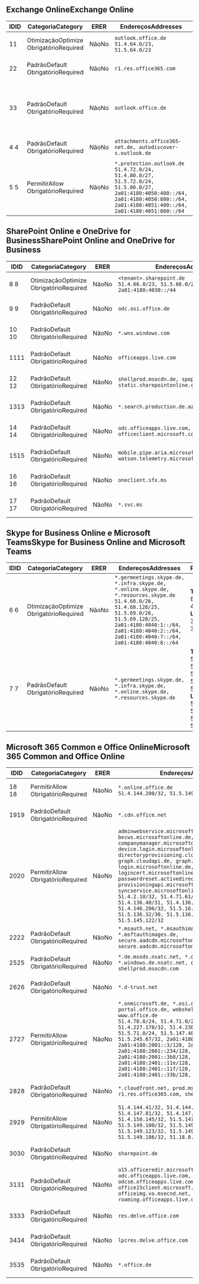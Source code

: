 <!--THIS FILE IS AUTOMATICALLY GENERATED. MANUAL CHANGES WILL BE OVERWRITTEN.-->
<!--Please contact the Office 365 Endpoints team with any questions.-->
<!--Germany endpoints version 2020120100-->
<!--File generated 2021-05-18 11:00:55.7922-->

## <a name="exchange-online"></a><span data-ttu-id="9f2f2-101">Exchange Online</span><span class="sxs-lookup"><span data-stu-id="9f2f2-101">Exchange Online</span></span>

<span data-ttu-id="9f2f2-102">ID</span><span class="sxs-lookup"><span data-stu-id="9f2f2-102">ID</span></span> | <span data-ttu-id="9f2f2-103">Categoria</span><span class="sxs-lookup"><span data-stu-id="9f2f2-103">Category</span></span> | <span data-ttu-id="9f2f2-104">ER</span><span class="sxs-lookup"><span data-stu-id="9f2f2-104">ER</span></span> | <span data-ttu-id="9f2f2-105">Endereços</span><span class="sxs-lookup"><span data-stu-id="9f2f2-105">Addresses</span></span> | <span data-ttu-id="9f2f2-106">Portas</span><span class="sxs-lookup"><span data-stu-id="9f2f2-106">Ports</span></span>
-- | -------------------- | -- | ----------------------------------------------------------------------------------------------------------------------------------------------------------------------------------------- | -------------------------------
<span data-ttu-id="9f2f2-107">1</span><span class="sxs-lookup"><span data-stu-id="9f2f2-107">1</span></span> | <span data-ttu-id="9f2f2-108">Otimização</span><span class="sxs-lookup"><span data-stu-id="9f2f2-108">Optimize</span></span><BR><span data-ttu-id="9f2f2-109">Obrigatório</span><span class="sxs-lookup"><span data-stu-id="9f2f2-109">Required</span></span> | <span data-ttu-id="9f2f2-110">Não</span><span class="sxs-lookup"><span data-stu-id="9f2f2-110">No</span></span> | `outlook.office.de`<BR>`51.4.64.0/23, 51.5.64.0/23` | <span data-ttu-id="9f2f2-111">**TCP:** 443, 80</span><span class="sxs-lookup"><span data-stu-id="9f2f2-111">**TCP:** 443, 80</span></span>
<span data-ttu-id="9f2f2-112">2</span><span class="sxs-lookup"><span data-stu-id="9f2f2-112">2</span></span> | <span data-ttu-id="9f2f2-113">Padrão</span><span class="sxs-lookup"><span data-stu-id="9f2f2-113">Default</span></span><BR><span data-ttu-id="9f2f2-114">Obrigatório</span><span class="sxs-lookup"><span data-stu-id="9f2f2-114">Required</span></span> | <span data-ttu-id="9f2f2-115">Não</span><span class="sxs-lookup"><span data-stu-id="9f2f2-115">No</span></span> | `r1.res.office365.com` | <span data-ttu-id="9f2f2-116">**TCP:** 443, 80</span><span class="sxs-lookup"><span data-stu-id="9f2f2-116">**TCP:** 443, 80</span></span>
<span data-ttu-id="9f2f2-117">3</span><span class="sxs-lookup"><span data-stu-id="9f2f2-117">3</span></span> | <span data-ttu-id="9f2f2-118">Padrão</span><span class="sxs-lookup"><span data-stu-id="9f2f2-118">Default</span></span><BR><span data-ttu-id="9f2f2-119">Obrigatório</span><span class="sxs-lookup"><span data-stu-id="9f2f2-119">Required</span></span> | <span data-ttu-id="9f2f2-120">Não</span><span class="sxs-lookup"><span data-stu-id="9f2f2-120">No</span></span> | `outlook.office.de` | <span data-ttu-id="9f2f2-121">**TCP:** 143, 25, 587, 993, 995</span><span class="sxs-lookup"><span data-stu-id="9f2f2-121">**TCP:** 143, 25, 587, 993, 995</span></span>
<span data-ttu-id="9f2f2-122">4 </span><span class="sxs-lookup"><span data-stu-id="9f2f2-122">4</span></span> | <span data-ttu-id="9f2f2-123">Padrão</span><span class="sxs-lookup"><span data-stu-id="9f2f2-123">Default</span></span><BR><span data-ttu-id="9f2f2-124">Obrigatório</span><span class="sxs-lookup"><span data-stu-id="9f2f2-124">Required</span></span> | <span data-ttu-id="9f2f2-125">Não</span><span class="sxs-lookup"><span data-stu-id="9f2f2-125">No</span></span> | `attachments.office365-net.de, autodiscover-s.outlook.de` | <span data-ttu-id="9f2f2-126">**TCP:** 443, 80</span><span class="sxs-lookup"><span data-stu-id="9f2f2-126">**TCP:** 443, 80</span></span>
<span data-ttu-id="9f2f2-127">5 </span><span class="sxs-lookup"><span data-stu-id="9f2f2-127">5</span></span> | <span data-ttu-id="9f2f2-128">Permitir</span><span class="sxs-lookup"><span data-stu-id="9f2f2-128">Allow</span></span><BR><span data-ttu-id="9f2f2-129">Obrigatório</span><span class="sxs-lookup"><span data-stu-id="9f2f2-129">Required</span></span> | <span data-ttu-id="9f2f2-130">Não</span><span class="sxs-lookup"><span data-stu-id="9f2f2-130">No</span></span> | `*.protection.outlook.de`<BR>`51.4.72.0/24, 51.4.80.0/27, 51.5.72.0/24, 51.5.80.0/27, 2a01:4180:4050:400::/64, 2a01:4180:4050:800::/64, 2a01:4180:4051:400::/64, 2a01:4180:4051:800::/64` | <span data-ttu-id="9f2f2-131">**TCP:** 25, 443</span><span class="sxs-lookup"><span data-stu-id="9f2f2-131">**TCP:** 25, 443</span></span>

## <a name="sharepoint-online-and-onedrive-for-business"></a><span data-ttu-id="9f2f2-132">SharePoint Online e OneDrive for Business</span><span class="sxs-lookup"><span data-stu-id="9f2f2-132">SharePoint Online and OneDrive for Business</span></span>

<span data-ttu-id="9f2f2-133">ID</span><span class="sxs-lookup"><span data-stu-id="9f2f2-133">ID</span></span> | <span data-ttu-id="9f2f2-134">Categoria</span><span class="sxs-lookup"><span data-stu-id="9f2f2-134">Category</span></span> | <span data-ttu-id="9f2f2-135">ER</span><span class="sxs-lookup"><span data-stu-id="9f2f2-135">ER</span></span> | <span data-ttu-id="9f2f2-136">Endereços</span><span class="sxs-lookup"><span data-stu-id="9f2f2-136">Addresses</span></span> | <span data-ttu-id="9f2f2-137">Portas</span><span class="sxs-lookup"><span data-stu-id="9f2f2-137">Ports</span></span>
-- | -------------------- | -- | ------------------------------------------------------------------------------ | ----------------
<span data-ttu-id="9f2f2-138">8 </span><span class="sxs-lookup"><span data-stu-id="9f2f2-138">8</span></span> | <span data-ttu-id="9f2f2-139">Otimização</span><span class="sxs-lookup"><span data-stu-id="9f2f2-139">Optimize</span></span><BR><span data-ttu-id="9f2f2-140">Obrigatório</span><span class="sxs-lookup"><span data-stu-id="9f2f2-140">Required</span></span> | <span data-ttu-id="9f2f2-141">Não</span><span class="sxs-lookup"><span data-stu-id="9f2f2-141">No</span></span> | `<tenant>.sharepoint.de`<BR>`51.4.66.0/23, 51.5.66.0/23, 2a01:4180:4030::/44` | <span data-ttu-id="9f2f2-142">**TCP:** 443, 80</span><span class="sxs-lookup"><span data-stu-id="9f2f2-142">**TCP:** 443, 80</span></span>
<span data-ttu-id="9f2f2-143">9 </span><span class="sxs-lookup"><span data-stu-id="9f2f2-143">9</span></span> | <span data-ttu-id="9f2f2-144">Padrão</span><span class="sxs-lookup"><span data-stu-id="9f2f2-144">Default</span></span><BR><span data-ttu-id="9f2f2-145">Obrigatório</span><span class="sxs-lookup"><span data-stu-id="9f2f2-145">Required</span></span> | <span data-ttu-id="9f2f2-146">Não</span><span class="sxs-lookup"><span data-stu-id="9f2f2-146">No</span></span> | `odc.osi.office.de` | <span data-ttu-id="9f2f2-147">**TCP:** 443, 80</span><span class="sxs-lookup"><span data-stu-id="9f2f2-147">**TCP:** 443, 80</span></span>
<span data-ttu-id="9f2f2-148">10 </span><span class="sxs-lookup"><span data-stu-id="9f2f2-148">10</span></span> | <span data-ttu-id="9f2f2-149">Padrão</span><span class="sxs-lookup"><span data-stu-id="9f2f2-149">Default</span></span><BR><span data-ttu-id="9f2f2-150">Obrigatório</span><span class="sxs-lookup"><span data-stu-id="9f2f2-150">Required</span></span> | <span data-ttu-id="9f2f2-151">Não</span><span class="sxs-lookup"><span data-stu-id="9f2f2-151">No</span></span> | `*.wns.windows.com` | <span data-ttu-id="9f2f2-152">**TCP:** 443, 80</span><span class="sxs-lookup"><span data-stu-id="9f2f2-152">**TCP:** 443, 80</span></span>
<span data-ttu-id="9f2f2-153">11</span><span class="sxs-lookup"><span data-stu-id="9f2f2-153">11</span></span> | <span data-ttu-id="9f2f2-154">Padrão</span><span class="sxs-lookup"><span data-stu-id="9f2f2-154">Default</span></span><BR><span data-ttu-id="9f2f2-155">Obrigatório</span><span class="sxs-lookup"><span data-stu-id="9f2f2-155">Required</span></span> | <span data-ttu-id="9f2f2-156">Não</span><span class="sxs-lookup"><span data-stu-id="9f2f2-156">No</span></span> | `officeapps.live.com` | <span data-ttu-id="9f2f2-157">**TCP:** 443, 80</span><span class="sxs-lookup"><span data-stu-id="9f2f2-157">**TCP:** 443, 80</span></span>
<span data-ttu-id="9f2f2-158">12 </span><span class="sxs-lookup"><span data-stu-id="9f2f2-158">12</span></span> | <span data-ttu-id="9f2f2-159">Padrão</span><span class="sxs-lookup"><span data-stu-id="9f2f2-159">Default</span></span><BR><span data-ttu-id="9f2f2-160">Obrigatório</span><span class="sxs-lookup"><span data-stu-id="9f2f2-160">Required</span></span> | <span data-ttu-id="9f2f2-161">Não</span><span class="sxs-lookup"><span data-stu-id="9f2f2-161">No</span></span> | `shellprod.msocdn.de, spoprod-a.akamaihd.net, static.sharepointonline.com` | <span data-ttu-id="9f2f2-162">**TCP:** 443, 80</span><span class="sxs-lookup"><span data-stu-id="9f2f2-162">**TCP:** 443, 80</span></span>
<span data-ttu-id="9f2f2-163">13</span><span class="sxs-lookup"><span data-stu-id="9f2f2-163">13</span></span> | <span data-ttu-id="9f2f2-164">Padrão</span><span class="sxs-lookup"><span data-stu-id="9f2f2-164">Default</span></span><BR><span data-ttu-id="9f2f2-165">Obrigatório</span><span class="sxs-lookup"><span data-stu-id="9f2f2-165">Required</span></span> | <span data-ttu-id="9f2f2-166">Não</span><span class="sxs-lookup"><span data-stu-id="9f2f2-166">No</span></span> | `*.search.production.de.azuretrafficmanager.de` | <span data-ttu-id="9f2f2-167">**TCP:** 443</span><span class="sxs-lookup"><span data-stu-id="9f2f2-167">**TCP:** 443</span></span>
<span data-ttu-id="9f2f2-168">14 </span><span class="sxs-lookup"><span data-stu-id="9f2f2-168">14</span></span> | <span data-ttu-id="9f2f2-169">Padrão</span><span class="sxs-lookup"><span data-stu-id="9f2f2-169">Default</span></span><BR><span data-ttu-id="9f2f2-170">Obrigatório</span><span class="sxs-lookup"><span data-stu-id="9f2f2-170">Required</span></span> | <span data-ttu-id="9f2f2-171">Não</span><span class="sxs-lookup"><span data-stu-id="9f2f2-171">No</span></span> | `odc.officeapps.live.com, officeclient.microsoft.com` | <span data-ttu-id="9f2f2-172">**TCP:** 443, 80</span><span class="sxs-lookup"><span data-stu-id="9f2f2-172">**TCP:** 443, 80</span></span>
<span data-ttu-id="9f2f2-173">15</span><span class="sxs-lookup"><span data-stu-id="9f2f2-173">15</span></span> | <span data-ttu-id="9f2f2-174">Padrão</span><span class="sxs-lookup"><span data-stu-id="9f2f2-174">Default</span></span><BR><span data-ttu-id="9f2f2-175">Obrigatório</span><span class="sxs-lookup"><span data-stu-id="9f2f2-175">Required</span></span> | <span data-ttu-id="9f2f2-176">Não</span><span class="sxs-lookup"><span data-stu-id="9f2f2-176">No</span></span> | `mobile.pipe.aria.microsoft.com, ssw.live.com, watson.telemetry.microsoft.com` | <span data-ttu-id="9f2f2-177">**TCP:** 443, 80</span><span class="sxs-lookup"><span data-stu-id="9f2f2-177">**TCP:** 443, 80</span></span>
<span data-ttu-id="9f2f2-178">16 </span><span class="sxs-lookup"><span data-stu-id="9f2f2-178">16</span></span> | <span data-ttu-id="9f2f2-179">Padrão</span><span class="sxs-lookup"><span data-stu-id="9f2f2-179">Default</span></span><BR><span data-ttu-id="9f2f2-180">Obrigatório</span><span class="sxs-lookup"><span data-stu-id="9f2f2-180">Required</span></span> | <span data-ttu-id="9f2f2-181">Não</span><span class="sxs-lookup"><span data-stu-id="9f2f2-181">No</span></span> | `oneclient.sfx.ms` | <span data-ttu-id="9f2f2-182">**TCP:** 443, 80</span><span class="sxs-lookup"><span data-stu-id="9f2f2-182">**TCP:** 443, 80</span></span>
<span data-ttu-id="9f2f2-183">17 </span><span class="sxs-lookup"><span data-stu-id="9f2f2-183">17</span></span> | <span data-ttu-id="9f2f2-184">Padrão</span><span class="sxs-lookup"><span data-stu-id="9f2f2-184">Default</span></span><BR><span data-ttu-id="9f2f2-185">Obrigatório</span><span class="sxs-lookup"><span data-stu-id="9f2f2-185">Required</span></span> | <span data-ttu-id="9f2f2-186">Não</span><span class="sxs-lookup"><span data-stu-id="9f2f2-186">No</span></span> | `*.svc.ms` | <span data-ttu-id="9f2f2-187">**TCP:** 443, 80</span><span class="sxs-lookup"><span data-stu-id="9f2f2-187">**TCP:** 443, 80</span></span>

## <a name="skype-for-business-online-and-microsoft-teams"></a><span data-ttu-id="9f2f2-188">Skype for Business Online e Microsoft Teams</span><span class="sxs-lookup"><span data-stu-id="9f2f2-188">Skype for Business Online and Microsoft Teams</span></span>

<span data-ttu-id="9f2f2-189">ID</span><span class="sxs-lookup"><span data-stu-id="9f2f2-189">ID</span></span> | <span data-ttu-id="9f2f2-190">Categoria</span><span class="sxs-lookup"><span data-stu-id="9f2f2-190">Category</span></span> | <span data-ttu-id="9f2f2-191">ER</span><span class="sxs-lookup"><span data-stu-id="9f2f2-191">ER</span></span> | <span data-ttu-id="9f2f2-192">Endereços</span><span class="sxs-lookup"><span data-stu-id="9f2f2-192">Addresses</span></span> | <span data-ttu-id="9f2f2-193">Portas</span><span class="sxs-lookup"><span data-stu-id="9f2f2-193">Ports</span></span>
-- | -------------------- | -- | ----------------------------------------------------------------------------------------------------------------------------------------------------------------------------------------------------------------------------------------------- | --------------------------------------------------
<span data-ttu-id="9f2f2-194">6 </span><span class="sxs-lookup"><span data-stu-id="9f2f2-194">6</span></span> | <span data-ttu-id="9f2f2-195">Otimização</span><span class="sxs-lookup"><span data-stu-id="9f2f2-195">Optimize</span></span><BR><span data-ttu-id="9f2f2-196">Obrigatório</span><span class="sxs-lookup"><span data-stu-id="9f2f2-196">Required</span></span> | <span data-ttu-id="9f2f2-197">Não</span><span class="sxs-lookup"><span data-stu-id="9f2f2-197">No</span></span> | `*.germeetings.skype.de, *.infra.skype.de, *.online.skype.de, *.resources.skype.de`<BR>`51.4.68.0/26, 51.4.68.128/25, 51.5.69.0/26, 51.5.69.128/25, 2a01:4180:4040:1::/64, 2a01:4180:4040:2::/64, 2a01:4180:4040:7::/64, 2a01:4180:4040:8::/64` | <span data-ttu-id="9f2f2-198">**TCP:** 443, 80</span><span class="sxs-lookup"><span data-stu-id="9f2f2-198">**TCP:** 443, 80</span></span><BR><span data-ttu-id="9f2f2-199">**UDP:** 3478</span><span class="sxs-lookup"><span data-stu-id="9f2f2-199">**UDP:** 3478</span></span>
<span data-ttu-id="9f2f2-200">7 </span><span class="sxs-lookup"><span data-stu-id="9f2f2-200">7</span></span> | <span data-ttu-id="9f2f2-201">Padrão</span><span class="sxs-lookup"><span data-stu-id="9f2f2-201">Default</span></span><BR><span data-ttu-id="9f2f2-202">Obrigatório</span><span class="sxs-lookup"><span data-stu-id="9f2f2-202">Required</span></span> | <span data-ttu-id="9f2f2-203">Não</span><span class="sxs-lookup"><span data-stu-id="9f2f2-203">No</span></span> | `*.germeetings.skype.de, *.infra.skype.de, *.online.skype.de, *.resources.skype.de` | <span data-ttu-id="9f2f2-204">**TCP:** 5061, 50000-59999</span><span class="sxs-lookup"><span data-stu-id="9f2f2-204">**TCP:** 5061, 50000-59999</span></span><BR><span data-ttu-id="9f2f2-205">**UDP:** 50000-59999</span><span class="sxs-lookup"><span data-stu-id="9f2f2-205">**UDP:** 50000-59999</span></span>

## <a name="microsoft-365-common-and-office-online"></a><span data-ttu-id="9f2f2-206">Microsoft 365 Common e Office Online</span><span class="sxs-lookup"><span data-stu-id="9f2f2-206">Microsoft 365 Common and Office Online</span></span>

<span data-ttu-id="9f2f2-207">ID</span><span class="sxs-lookup"><span data-stu-id="9f2f2-207">ID</span></span> | <span data-ttu-id="9f2f2-208">Categoria</span><span class="sxs-lookup"><span data-stu-id="9f2f2-208">Category</span></span> | <span data-ttu-id="9f2f2-209">ER</span><span class="sxs-lookup"><span data-stu-id="9f2f2-209">ER</span></span> | <span data-ttu-id="9f2f2-210">Endereços</span><span class="sxs-lookup"><span data-stu-id="9f2f2-210">Addresses</span></span> | <span data-ttu-id="9f2f2-211">Portas</span><span class="sxs-lookup"><span data-stu-id="9f2f2-211">Ports</span></span>
-- | ------------------- | -- | -------------------------------------------------------------------------------------------------------------------------------------------------------------------------------------------------------------------------------------------------------------------------------------------------------------------------------------------------------------------------------------------------------------------------------------------------------------------------------------------------------------------------------------------------------------------------------------------------------------------------- | ----------------
<span data-ttu-id="9f2f2-212">18 </span><span class="sxs-lookup"><span data-stu-id="9f2f2-212">18</span></span> | <span data-ttu-id="9f2f2-213">Permitir</span><span class="sxs-lookup"><span data-stu-id="9f2f2-213">Allow</span></span><BR><span data-ttu-id="9f2f2-214">Obrigatório</span><span class="sxs-lookup"><span data-stu-id="9f2f2-214">Required</span></span> | <span data-ttu-id="9f2f2-215">Não</span><span class="sxs-lookup"><span data-stu-id="9f2f2-215">No</span></span> | `*.online.office.de`<BR>`51.4.144.200/32, 51.5.149.3/32, 51.18.16.0/23` | <span data-ttu-id="9f2f2-216">**TCP:** 443</span><span class="sxs-lookup"><span data-stu-id="9f2f2-216">**TCP:** 443</span></span>
<span data-ttu-id="9f2f2-217">19</span><span class="sxs-lookup"><span data-stu-id="9f2f2-217">19</span></span> | <span data-ttu-id="9f2f2-218">Padrão</span><span class="sxs-lookup"><span data-stu-id="9f2f2-218">Default</span></span><BR><span data-ttu-id="9f2f2-219">Obrigatório</span><span class="sxs-lookup"><span data-stu-id="9f2f2-219">Required</span></span> | <span data-ttu-id="9f2f2-220">Não</span><span class="sxs-lookup"><span data-stu-id="9f2f2-220">No</span></span> | `*.cdn.office.net` | <span data-ttu-id="9f2f2-221">**TCP:** 443</span><span class="sxs-lookup"><span data-stu-id="9f2f2-221">**TCP:** 443</span></span>
<span data-ttu-id="9f2f2-222">20</span><span class="sxs-lookup"><span data-stu-id="9f2f2-222">20</span></span> | <span data-ttu-id="9f2f2-223">Permitir</span><span class="sxs-lookup"><span data-stu-id="9f2f2-223">Allow</span></span><BR><span data-ttu-id="9f2f2-224">Obrigatório</span><span class="sxs-lookup"><span data-stu-id="9f2f2-224">Required</span></span> | <span data-ttu-id="9f2f2-225">Não</span><span class="sxs-lookup"><span data-stu-id="9f2f2-225">No</span></span> | `adminwebservice.microsoftonline.de, becws.microsoftonline.de, companymanager.microsoftonline.de, device.login.microsoftonline.de, directoryprovisioning.cloudapi.de, graph.cloudapi.de, graph.microsoft.de, login.microsoftonline.de, logincert.microsoftonline.de, pas.cloudapi.de, passwordreset.activedirectory.microsoftazure.de, provisioningapi.microsoftonline.de, syncservice.microsoftonline.de`<BR>`51.4.2.10/32, 51.4.71.61/32, 51.4.136.38/31, 51.4.136.40/31, 51.4.136.42/32, 51.4.146.38/32, 51.4.146.206/32, 51.5.16.7/32, 51.5.71.22/32, 51.5.136.32/30, 51.5.136.36/32, 51.5.145.29/32, 51.5.145.122/32` | <span data-ttu-id="9f2f2-226">**TCP:** 443, 80</span><span class="sxs-lookup"><span data-stu-id="9f2f2-226">**TCP:** 443, 80</span></span>
<span data-ttu-id="9f2f2-227">22</span><span class="sxs-lookup"><span data-stu-id="9f2f2-227">22</span></span> | <span data-ttu-id="9f2f2-228">Padrão</span><span class="sxs-lookup"><span data-stu-id="9f2f2-228">Default</span></span><BR><span data-ttu-id="9f2f2-229">Obrigatório</span><span class="sxs-lookup"><span data-stu-id="9f2f2-229">Required</span></span> | <span data-ttu-id="9f2f2-230">Não</span><span class="sxs-lookup"><span data-stu-id="9f2f2-230">No</span></span> | `*.msauth.net, *.msauthimages.de, *.msftauth.net, *.msftauthimages.de, secure.aadcdn.microsoftonline-p.com, secure.aadcdn.microsoftonline-p.de` | <span data-ttu-id="9f2f2-231">**TCP:** 443, 80</span><span class="sxs-lookup"><span data-stu-id="9f2f2-231">**TCP:** 443, 80</span></span>
<span data-ttu-id="9f2f2-232">25</span><span class="sxs-lookup"><span data-stu-id="9f2f2-232">25</span></span> | <span data-ttu-id="9f2f2-233">Padrão</span><span class="sxs-lookup"><span data-stu-id="9f2f2-233">Default</span></span><BR><span data-ttu-id="9f2f2-234">Obrigatório</span><span class="sxs-lookup"><span data-stu-id="9f2f2-234">Required</span></span> | <span data-ttu-id="9f2f2-235">Não</span><span class="sxs-lookup"><span data-stu-id="9f2f2-235">No</span></span> | `*.de.msods.nsatc.net, *.office.de.akadns.net, *.windows.de.nsatc.net, officehome.msocdn.de, shellprod.msocdn.com` | <span data-ttu-id="9f2f2-236">**TCP:** 443, 80</span><span class="sxs-lookup"><span data-stu-id="9f2f2-236">**TCP:** 443, 80</span></span>
<span data-ttu-id="9f2f2-237">26</span><span class="sxs-lookup"><span data-stu-id="9f2f2-237">26</span></span> | <span data-ttu-id="9f2f2-238">Padrão</span><span class="sxs-lookup"><span data-stu-id="9f2f2-238">Default</span></span><BR><span data-ttu-id="9f2f2-239">Obrigatório</span><span class="sxs-lookup"><span data-stu-id="9f2f2-239">Required</span></span> | <span data-ttu-id="9f2f2-240">Não</span><span class="sxs-lookup"><span data-stu-id="9f2f2-240">No</span></span> | `*.d-trust.net` | <span data-ttu-id="9f2f2-241">**TCP:** 443, 80</span><span class="sxs-lookup"><span data-stu-id="9f2f2-241">**TCP:** 443, 80</span></span>
<span data-ttu-id="9f2f2-242">27</span><span class="sxs-lookup"><span data-stu-id="9f2f2-242">27</span></span> | <span data-ttu-id="9f2f2-243">Permitir</span><span class="sxs-lookup"><span data-stu-id="9f2f2-243">Allow</span></span><BR><span data-ttu-id="9f2f2-244">Obrigatório</span><span class="sxs-lookup"><span data-stu-id="9f2f2-244">Required</span></span> | <span data-ttu-id="9f2f2-245">Não</span><span class="sxs-lookup"><span data-stu-id="9f2f2-245">No</span></span> | `*.onmicrosoft.de, *.osi.office.de, office.de, portal.office.de, webshell.suite.office.de, www.office.de`<BR>`51.4.70.0/24, 51.4.71.0/24, 51.4.226.115/32, 51.4.227.178/32, 51.4.230.178/32, 51.5.70.0/24, 51.5.71.0/24, 51.5.147.48/32, 51.5.242.163/32, 51.5.245.67/32, 2a01:4180:2001::2/128, 2a01:4180:2001::3/128, 2a01:4180:2001::92/128, 2a01:4180:2001::234/128, 2a01:4180:2001::3b8/128, 2a01:4180:2401::5/128, 2a01:4180:2401::11e/128, 2a01:4180:2401::11f/128, 2a01:4180:2401::33b/128, 2a01:4180:2401::55b/128` | <span data-ttu-id="9f2f2-246">**TCP:** 443, 80</span><span class="sxs-lookup"><span data-stu-id="9f2f2-246">**TCP:** 443, 80</span></span>
<span data-ttu-id="9f2f2-247">28</span><span class="sxs-lookup"><span data-stu-id="9f2f2-247">28</span></span> | <span data-ttu-id="9f2f2-248">Padrão</span><span class="sxs-lookup"><span data-stu-id="9f2f2-248">Default</span></span><BR><span data-ttu-id="9f2f2-249">Obrigatório</span><span class="sxs-lookup"><span data-stu-id="9f2f2-249">Required</span></span> | <span data-ttu-id="9f2f2-250">Não</span><span class="sxs-lookup"><span data-stu-id="9f2f2-250">No</span></span> | `*.cloudfront.net, prod.msocdn.de, r1.res.office365.com, shellprod.msocdn.de` | <span data-ttu-id="9f2f2-251">**TCP:** 443, 80</span><span class="sxs-lookup"><span data-stu-id="9f2f2-251">**TCP:** 443, 80</span></span>
<span data-ttu-id="9f2f2-252">29</span><span class="sxs-lookup"><span data-stu-id="9f2f2-252">29</span></span> | <span data-ttu-id="9f2f2-253">Permitir</span><span class="sxs-lookup"><span data-stu-id="9f2f2-253">Allow</span></span><BR><span data-ttu-id="9f2f2-254">Obrigatório</span><span class="sxs-lookup"><span data-stu-id="9f2f2-254">Required</span></span> | <span data-ttu-id="9f2f2-255">Não</span><span class="sxs-lookup"><span data-stu-id="9f2f2-255">No</span></span> | `51.4.144.41/32, 51.4.144.174/32, 51.4.145.38/32, 51.4.147.81/32, 51.4.147.233/32, 51.4.148.12/32, 51.4.150.145/32, 51.5.147.242/32, 51.5.149.100/32, 51.5.149.119/32, 51.5.149.123/32, 51.5.149.180/32, 51.5.149.186/32, 51.18.0.0/21` | <span data-ttu-id="9f2f2-256">**TCP:** 443, 80</span><span class="sxs-lookup"><span data-stu-id="9f2f2-256">**TCP:** 443, 80</span></span>
<span data-ttu-id="9f2f2-257">30</span><span class="sxs-lookup"><span data-stu-id="9f2f2-257">30</span></span> | <span data-ttu-id="9f2f2-258">Padrão</span><span class="sxs-lookup"><span data-stu-id="9f2f2-258">Default</span></span><BR><span data-ttu-id="9f2f2-259">Obrigatório</span><span class="sxs-lookup"><span data-stu-id="9f2f2-259">Required</span></span> | <span data-ttu-id="9f2f2-260">Não</span><span class="sxs-lookup"><span data-stu-id="9f2f2-260">No</span></span> | `sharepoint.de` | <span data-ttu-id="9f2f2-261">**TCP:** 443, 80</span><span class="sxs-lookup"><span data-stu-id="9f2f2-261">**TCP:** 443, 80</span></span>
<span data-ttu-id="9f2f2-262">31</span><span class="sxs-lookup"><span data-stu-id="9f2f2-262">31</span></span> | <span data-ttu-id="9f2f2-263">Padrão</span><span class="sxs-lookup"><span data-stu-id="9f2f2-263">Default</span></span><BR><span data-ttu-id="9f2f2-264">Obrigatório</span><span class="sxs-lookup"><span data-stu-id="9f2f2-264">Required</span></span> | <span data-ttu-id="9f2f2-265">Não</span><span class="sxs-lookup"><span data-stu-id="9f2f2-265">No</span></span> | `o15.officeredir.microsoft.com, odc.officeapps.live.com, odcsm.officeapps.live.com, office.microsoft.com, office15client.microsoft.com, officeimg.vo.msecnd.net, roaming.officeapps.live.com` | <span data-ttu-id="9f2f2-266">**TCP:** 443, 80</span><span class="sxs-lookup"><span data-stu-id="9f2f2-266">**TCP:** 443, 80</span></span>
<span data-ttu-id="9f2f2-267">33</span><span class="sxs-lookup"><span data-stu-id="9f2f2-267">33</span></span> | <span data-ttu-id="9f2f2-268">Padrão</span><span class="sxs-lookup"><span data-stu-id="9f2f2-268">Default</span></span><BR><span data-ttu-id="9f2f2-269">Obrigatório</span><span class="sxs-lookup"><span data-stu-id="9f2f2-269">Required</span></span> | <span data-ttu-id="9f2f2-270">Não</span><span class="sxs-lookup"><span data-stu-id="9f2f2-270">No</span></span> | `res.delve.office.com` | <span data-ttu-id="9f2f2-271">**TCP:** 443</span><span class="sxs-lookup"><span data-stu-id="9f2f2-271">**TCP:** 443</span></span>
<span data-ttu-id="9f2f2-272">34</span><span class="sxs-lookup"><span data-stu-id="9f2f2-272">34</span></span> | <span data-ttu-id="9f2f2-273">Padrão</span><span class="sxs-lookup"><span data-stu-id="9f2f2-273">Default</span></span><BR><span data-ttu-id="9f2f2-274">Obrigatório</span><span class="sxs-lookup"><span data-stu-id="9f2f2-274">Required</span></span> | <span data-ttu-id="9f2f2-275">Não</span><span class="sxs-lookup"><span data-stu-id="9f2f2-275">No</span></span> | `lpcres.delve.office.com` | <span data-ttu-id="9f2f2-276">**TCP:** 443</span><span class="sxs-lookup"><span data-stu-id="9f2f2-276">**TCP:** 443</span></span>
<span data-ttu-id="9f2f2-277">35</span><span class="sxs-lookup"><span data-stu-id="9f2f2-277">35</span></span> | <span data-ttu-id="9f2f2-278">Padrão</span><span class="sxs-lookup"><span data-stu-id="9f2f2-278">Default</span></span><BR><span data-ttu-id="9f2f2-279">Obrigatório</span><span class="sxs-lookup"><span data-stu-id="9f2f2-279">Required</span></span> | <span data-ttu-id="9f2f2-280">Não</span><span class="sxs-lookup"><span data-stu-id="9f2f2-280">No</span></span> | `*.office.de` | <span data-ttu-id="9f2f2-281">**TCP:** 443, 80</span><span class="sxs-lookup"><span data-stu-id="9f2f2-281">**TCP:** 443, 80</span></span>
